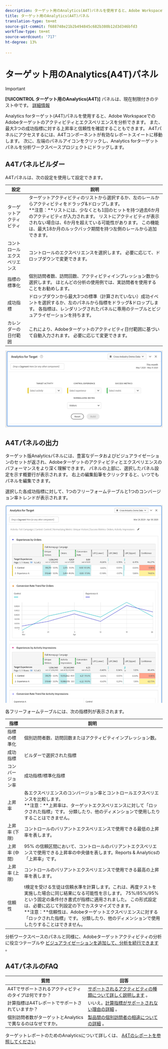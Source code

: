 ```yaml
---
description: ターゲット用のAnalytics(A4T)パネルを使用すると、Adobe WorkspaceでAdobeターゲットのアクティビティとエクスペリエンスを分析できます。
title: ターゲット用のAnalytics(A4T)パネル
translation-type: tm+mt
source-git-commit: f688748e21b2b494845c682b380b12d3d346bfd3
workflow-type: tm+mt
source-wordcount: '717'
ht-degree: 13%

---
```



# ターゲット用のAnalytics(A4T)パネル

>[!IMPORTANT]
>
>**[!UICONTROL ターゲット用のAnalytics(A4T)]** パネルは、現在制限付きのテスト中です。 [詳細情報](https://docs.adobe.com/content/help/ja-JP/analytics/landing/an-releases.html)

Analytics forターゲット(A4T)パネルを使用すると、Adobe WorkspaceでのAdobeターゲットのアクティビティとエクスペリエンスを分析できます。 また、最大3つの成功指標に対する上昇率と信頼性を確認することもできます。 A4Tパネルにアクセスするには、A4Tコンポーネントが有効なレポートスイートに移動します。 次に、左端のパネルアイコンをクリックし、Analytics forターゲットパネルを分析ワークスペースプロジェクトにドラッグします。

## A4Tパネルビルダー

A4Tパネルは、次の設定を使用して設定できます。

| 設定 | 説明 |
|---|---|
| ターゲットアクティビティ | ターゲットアクティビティのリストから選択するか、左のレールからアクティビティをドラッグ&amp;ドロップします。<br>**注意：**リストには、少なくとも1回のヒットを持つ過去6か月のアクティビティが入力されます。 リストにアクティビティが表示されない場合は、6か月を超えている可能性があります。 この機能は、最大18か月のルックバック期間を持つ左側のレールから追加できます。 |
| コントロールエクスペリエンス | コントロールのエクスペリエンスを選択します。 必要に応じて、ドロップダウンで変更できます。 |
| 指標の標準化 | 個別訪問者数、訪問回数、アクティビティインプレッション数から選択します。 ほとんどの分析の使用例では、実訪問者を使用することをお勧めします。 |
| 成功指標 | ドロップダウンから最大3つの標準（計算されていない）成功イベントを選択するか、左のパネルから指標をドラッグ&amp;ドロップします。 各指標は、レンダリングされたパネルに専用のテーブルとビジュアライゼーションを持ちます。 |
| カレンダーの日付範囲 | これにより、Adobeターゲットのアクティビティ日付範囲に基づいて自動入力されます。 必要に応じて変更できます。 |

![](assets/a4t-panel-builder.png)

## A4Tパネルの出力

ターゲット版Analyticsパネルには、豊富なデータおよびビジュアライゼーションのセットが返され、Adobeターゲットのアクティビティとエクスペリエンスのパフォーマンスをより深く理解できます。 パネルの上部に、選択したパネル設定を示す概要行が表示されます。 右上の編集鉛筆をクリックすると、いつでもパネルを編集できます。

選択した各成功指標に対して、1つのフリーフォームテーブルと1つのコンバージョン率トレンドが表示されます。

![](assets/a4t-rendered.png)

各フリーフォームテーブルには、次の指標列が表示されます。

| 指標 | 説明 |
|---|---|
| 指標の標準化 | 個別訪問者数、訪問回数またはアクティビティインプレッション数。 |
| 成功指標 | ビルダーで選択された指標 |
| コンバージョン率 | 成功指標/標準化指標 |
| 上昇率 | 各エクスペリエンスのコンバージョン率とコントロールエクスペリエンスを比較します。<br>**注意：**上昇率は、ターゲットエクスペリエンスに対して「ロックされた指標」です。 分類したり、他のディメンションで使用したりすることはできません。 |
| 上昇率 (下限) | コントロールのバリアントエクスペリエンスで使用できる最低の上昇率を表します。 |
| 上昇率 (中間) | 95% の信頼区間において、コントロールのバリアントエクスペリエンスで使用できる上昇率の中央値を表します。Reports &amp; Analyticsの「上昇率」です。 |
| 上昇率 (上限) | コントロールのバリアントエクスペリエンスで使用できる最高の上昇率を表します。 |
| 信頼性 | t検定を受ける生徒は信頼水準を計算します。これは、再度テストを実施した場合に同じ結果になる可能性を示します。 75%/85%/95%という固定の条件付き書式が指標に適用されました。 この形式設定は、必要に応じて列設定の下でカスタマイズできます。 <br>**注意：**信頼性は、Adobeターゲットエクスペリエンスに対する「ロックされた指標」です。 分類したり、他のディメンションで使用したりすることはできません。 |

分析ワークスペースのパネルと同様に、Adobeターゲットアクティビティの分析に役立つテーブルや [ビジュアライゼーションを追加して、分析を続行できます](https://docs.adobe.com/content/help/ja-JP/analytics/analyze/analysis-workspace/visualizations/freeform-analysis-visualizations.html) 。

## A4TパネルのFAQ

| 質問 | 回答 |
|---|---|
| A4Tでサポートされるアクティビティのタイプは何ですか？ | [サポートされるアクティビティの種類について詳しく説明します](https://docs.adobe.com/content/help/en/target/using/integrate/a4t/a4t-faq/a4t-faq-activity-setup.html) 。 |
| 計算指標はA4Tレポートでサポートされていますか？ | いいえ。[計算指標がサポートされない理由の詳細](https://docs.adobe.com/content/help/en/target/using/integrate/a4t/a4t-faq/a4t-faq-lift-and-confidence.html) 。 |
| 個別訪問者数がターゲットとAnalyticsで異なるのはなぜですか。 | [製品間の個別訪問者の相違についての詳細](https://docs.adobe.com/content/help/en/target/using/integrate/a4t/a4t-faq/a4t-faq-viewing-reports.html) 。 |

ターゲットレポートのためのAnalyticsについて詳しくは、 [A4Tのレポートを参照してください](https://docs.adobe.com/content/help/en/target/using/integrate/a4t/reporting.html)
